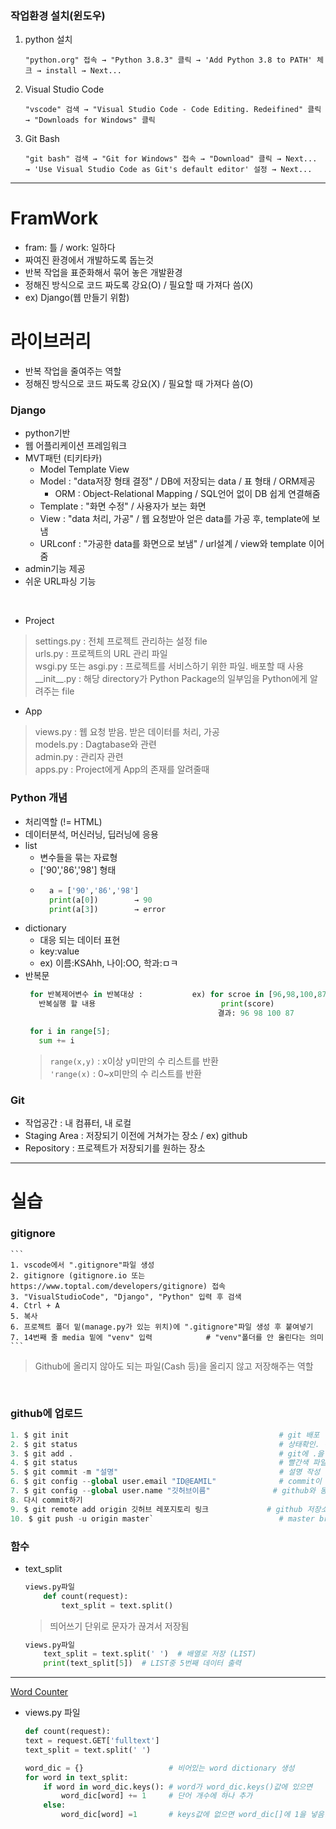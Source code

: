 ### 작업환경 설치(윈도우)  
1. python 설치  
    ```
    "python.org" 접속 → "Python 3.8.3" 클릭 → 'Add Python 3.8 to PATH' 체크 → install → Next...
    ```  
2. Visual Studio Code  
    ```
    "vscode" 검색 → "Visual Studio Code - Code Editing. Redeifined" 클릭 → "Downloads for Windows" 클릭 
    ```  
3. Git Bash  
    ```
    "git bash" 검색 → "Git for Windows" 접속 → "Download" 클릭 → Next... → 'Use Visual Studio Code as Git's default editor' 설정 → Next...
    ```  
    
- - -  

# FramWork
- fram: 틀 / work: 일하다  
- 짜여진 환경에서 개발하도록 돕는것  
- 반복 작업을 표준화해서 묶어 놓은 개발환경 
- 정해진 방식으로 코드 짜도록 강요(O) / 필요할 때 가져다 씀(X) 
- ex) Django(웹 만들기 위함)  

# 라이브러리  
- 반복 작업을 줄여주는 역할  
- 정해진 방식으로 코드 짜도록 강요(X) / 필요할 때 가져다 씀(O)  

### Django  
- python기반  
- 웹 어플리케이션 프레임워크    
- MVT패턴 (티키타카)  
    - Model Template View  
    - Model : "data저장 형태 결정" / DB에 저장되는 data / 표 형태 / ORM제공  
        - ORM : Object-Relational Mapping / SQL언어 없이 DB 쉽게 연결해줌  
    - Template : "화면 수정" / 사용자가 보는 화면  
    - View : "data 처리, 가공" / 웹 요청받아 얻은 data를 가공 후, template에 보냄  
    - URLconf : "가공한 data를 화면으로 보냄" / url설계 / view와 template 이어줌  
- admin기능 제공  
- 쉬운 URL파싱 기능  

<br>

- Project  
> settings.py : 전체 프로젝트 관리하는 설정 file  
> urls.py : 프로젝트의 URL 관리 파일  
> wsgi.py 또는 asgi.py : 프로젝트를 서비스하기 위한 파일. 배포할 때 사용  
> \_\_init__.py : 해당 directory가 Python Package의 일부임을 Python에게 알려주는 file  
- App  
> views.py : 웹 요청 받음. 받은 데이터를 처리, 가공  
> models.py : Dagtabase와 관련  
> admin.py : 관리자 관련  
> apps.py : Project에게 App의 존재를 알려줄때

### Python 개념  
- 처리역할 (!= HTML)  
- 데이터분석, 머신러닝, 딥러닝에 응용   
- list
    - 변수들을 묶는 자료형  
    - ['90','86','98'] 형태
    -
      ```python
        a = ['90','86','98']
        print(a[0])        → 90
        print(a[3])        → error
      ```  
- dictionary  
    - 대응 되는 데이터 표현  
    - key:value
    - ex) 이름:KSAhh, 나이:OO, 학과:ㅁㅋ  
- 반복문  
   ```python
    for 반복제어변수 in 반복대상 :           ex) for scroe in [96,98,100,87]
      반복실행 할 내용                            print(score)
                                              결과: 96 98 100 87
   ```  
   ```python
    for i in range[5];
      sum += i
   ```
   > `range(x,y)` : x이상 y미만의 수 리스트를 반환  
   > `'range(x)` : 0~x미만의 수 리스트를 반환  

### Git  
- 작업공간 : 내 컴퓨터, 내 로컬
- Staging Area : 저장되기 이전에 거쳐가는 장소 / ex) github  
- Repository : 프로젝트가 저장되기를 원하는 장소  

- - -  

# 실습

### gitignore  
    ```
    1. vscode에서 ".gitignore"파일 생성
    2. gitignore (gitignore.io 또는 https://www.toptal.com/developers/gitignore) 접속
    3. "VisualStudioCode", "Django", "Python" 입력 후 검색
    4. Ctrl + A
    5. 복사
    6. 프로젝트 폴더 밑(manage.py가 있는 위치)에 ".gitignore"파일 생성 후 붙여넣기
    7. 14번째 줄 media 밑에 "venv" 입력            # "venv"폴더를 안 올린다는 의미
    ```
> Github에 올리지 않아도 되는 파일(Cash 등)을 올리지 않고 저장해주는 역할  

<br>

### github에 업로드  
```python
1. $ git init                                               # git 배포  
2. $ git status                                             # 상태확인. 어떠한 파일을 수정했는지 확인 (빨간색 파일)  
3. $ git add .                                              # git에 .을 추가한다. / "."은 모든 것을 의미  
4. $ git status                                             # 빨간색 파일이 초록색 파일로 바뀜  
5. $ git commit -m "설명"                                    # 설명 작성  
6. $ git config --global user.email "ID@EAMIL"              # commit이 안되는 경우, github이메일 정보 입력  
7. $ git config --global user.name "깃허브이름"              # github와 동일해야 함
8. 다시 commit하기  
9. $ git remote add origin 깃허브 레포지토리 링크             # github 저장소와 연동  
10. $ git push -u origin master`                            # master branch에 업로드  
```

### 함수  
- text_split  
    ```python
    views.py파일
        def count(request):
            text_split = text.split()
    ```  
    > 띄어쓰기 단위로 문자가 끊겨서 저장됨  
    ```python
    views.py파일
        text_split = text.split(' ')  # 배열로 저장 (LIST)
        print(text_split[5])  # LIST중 5번째 데이터 출력
    ```  

- - -  

[Word Counter](wordcount1234.herokuapp.com)  
- views.py 파일  
    ```python
    def count(request):
    text = request.GET['fulltext']
    text_split = text.split(' ')

    word_dic = {}                   # 비어있는 word dictionary 생성
    for word in text_split:
        if word in word_dic.keys(): # word가 word_dic.keys()값에 있으면
            word_dic[word] += 1     # 단어 개수에 하나 추가
        else:
            word_dic[word] =1       # keys값에 없으면 word_dic[]에 1을 넣음. 즉 생성
    ```  
